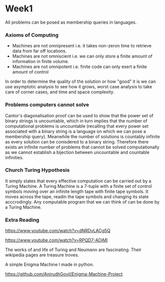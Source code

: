 # Week1
All problems can be posed as membership queries in languages.

### Axioms of Computing

* Machines are not omnipresent i.e. it takes non-zeron time to retrieve data from far off locations.
* Machines are not omniscient i.e. we can only store a finite amount of information in finite volume.
* Machines are not omnipotent i.e. finite code can only exert a finite amount of control

In order to determine the quality of the solution or how "good" it is we can use asymptotic analysis to see how it grows, worst case analysis to take care of corner cases, and time and space complexity.

### Problems computers cannot solve 

Cantor's diagonalisation proof can be used to show that the power set of binary strings is uncountable, which in turn implies that the number of computational problems is uncountable (recalling that every power set associated with a  binary string is a language on which we can pose a membership query). Meanwhile the number of solutions is countably infinite as every solution can be conisdered to a binary string. Therefore there exists an infinite number of problems that cannot be solved computationally as we cannot establish a bijection between uncountable and countable infinities.

### Church Turing Hypothesis

It simply states that every effective computation can be carried out by a Turing Machine. A Turing Machine is a 7-tuple with a finite set of control symbols moving over an infinite length tape with finite tape symbols. It moves across the tape, readin the tape symbols and changing its state acccrodingly. Any computable program that we can think of can be done by a Turing Machine. 

### Extra Reading

https://www.youtube.com/watch?v=dNRDvLACg5Q

https://www.youtube.com/watch?v=RPQD7-AOjMI

The works of and life of Turing and Neumann are fascinating. Their wikipedia pages are treasure troves.

A simple Enigma Machine I made in python.

https://github.com/AnirudhGovil/Enigma-Machine-Project




